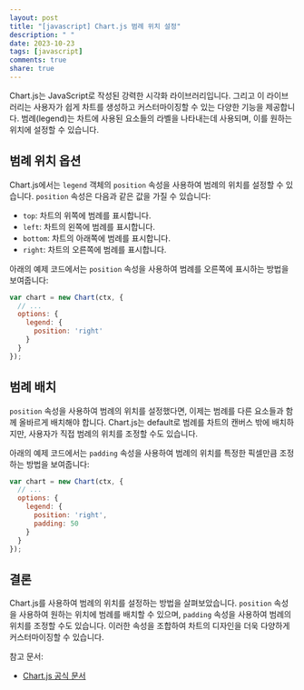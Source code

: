 ```yaml
---
layout: post
title: "[javascript] Chart.js 범례 위치 설정"
description: " "
date: 2023-10-23
tags: [javascript]
comments: true
share: true
---
```


Chart.js는 JavaScript로 작성된 강력한 시각화 라이브러리입니다. 그리고 이 라이브러리는 사용자가 쉽게 차트를 생성하고 커스터마이징할 수 있는 다양한 기능을 제공합니다. 범례(legend)는 차트에 사용된 요소들의 라벨을 나타내는데 사용되며, 이를 원하는 위치에 설정할 수 있습니다.

## 범례 위치 옵션

Chart.js에서는 `legend` 객체의 `position` 속성을 사용하여 범례의 위치를 설정할 수 있습니다. `position` 속성은 다음과 같은 값을 가질 수 있습니다:

- `top`: 차트의 위쪽에 범례를 표시합니다.
- `left`: 차트의 왼쪽에 범례를 표시합니다.
- `bottom`: 차트의 아래쪽에 범례를 표시합니다.
- `right`: 차트의 오른쪽에 범례를 표시합니다.

아래의 예제 코드에서는 `position` 속성을 사용하여 범례를 오른쪽에 표시하는 방법을 보여줍니다:

```javascript
var chart = new Chart(ctx, {
  // ...
  options: {
    legend: {
      position: 'right'
    }
  }
});
```

## 범례 배치

`position` 속성을 사용하여 범례의 위치를 설정했다면, 이제는 범례를 다른 요소들과 함께 올바르게 배치해야 합니다. Chart.js는 default로 범례를 차트의 캔버스 밖에 배치하지만, 사용자가 직접 범례의 위치를 조정할 수도 있습니다.

아래의 예제 코드에서는 `padding` 속성을 사용하여 범례의 위치를 특정한 픽셀만큼 조정하는 방법을 보여줍니다:

```javascript
var chart = new Chart(ctx, {
  // ...
  options: {
    legend: {
      position: 'right',
      padding: 50
    }
  }
});
```

## 결론

Chart.js를 사용하여 범례의 위치를 설정하는 방법을 살펴보았습니다. `position` 속성을 사용하여 원하는 위치에 범례를 배치할 수 있으며, `padding` 속성을 사용하여 범례의 위치를 조정할 수도 있습니다. 이러한 속성을 조합하여 차트의 디자인을 더욱 다양하게 커스터마이징할 수 있습니다.

참고 문서:
- [Chart.js 공식 문서](https://www.chartjs.org/docs/latest/configuration/legend.html)